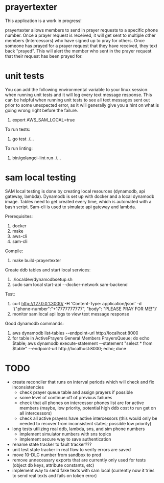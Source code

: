 # prayertexter

This application is a work in progress!

prayertexter allows members to send in prayer requests to a specific phone number. Once a prayer request is received, it will get sent to multiple other members (Intercessors) who have signed up to pray for others. Once someone has prayed for a prayer request that they have received, they text back "prayed". This will alert the member who sent in the prayer request that their request has been prayed for.

# unit tests

You can add the following environmental variable to your linux session when running unit tests and it will log every text message response. This can be helpful when running unit tests to see all text messages sent out prior to some
unexpected error, as it will generally give you a hint on what is going wrong right before the failure.
1. export AWS_SAM_LOCAL=true

To run tests:
1. go test ./...

To run linting:
1. bin/golangci-lint run ./...

# sam local testing

SAM local testing is done by creating local resources (dynamodb, api gateway, lambda). Dynamodb is set up with docker and a local dynamodb image.
Tables need to get created every time, which is automated with a bash script. Sam-cli is used to simulate api gateway and lambda.

Prerequisites:
1. docker
2. make
3. aws-cli
4. sam-cli

Compile:
1. make build-prayertexter

Create ddb tables and start local services:
1. ./localdev/dynamodbsetup.sh 
2. sudo sam local start-api --docker-network sam-backend

Test: 
1. curl http://127.0.0.1:3000/ -H 'Content-Type: application/json' -d '{"phone-number":"+17777777777", "body": "PLEASE PRAY FOR ME!"}'
2. monitor sam local api logs to view text message response

Good dynamodb commands:
1. aws dynamodb list-tables --endpoint-url http://localhost:8000
2. for table in ActivePrayers General Members PrayersQueue; do echo $table; aws dynamodb execute-statement --statement "select * from $table" --endpoint-url http://localhost:8000; echo; done

# TODO

- create reconciler that runs on interval periods which will check and fix inconsistencies
    - check prayer queue table and assign prayers if possible
    - some level of continue off of previous failures
    - check that all phones on intercessor phones list are for active members (maybe, low priority, potential high ddb cost to run get on all intercessors)
    - check all active prayers have active intercessors (this would only be needed to recover from inconsistent states; possible low priority)
- long tests utilizing real ddb, lambda, sns, and sim phone numbers
    - implement simulator numbers with sns topics
    - implement secure way to save authentication
- rename state tracker to fault tracker???
- unit test state tracker in real flow to verify errors are saved
- move 10-DLC number from sandbox to prod
- remove unnecessary exports that are currently only used for tests (object db keys, attribute constants, etc)
- implement way to send fake texts with sam local (currently now it tries to send real texts and fails on token error)